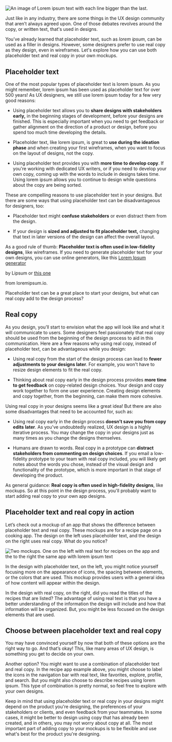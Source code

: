 # 

![An image of Lorem ipsum text with each line bigger than the last.](https://d3c33hcgiwev3.cloudfront.net/imageAssetProxy.v1/TzC-uaFnQzKwvrmhZ0My5w_f2706c82d155490394fa73e4d725c2d8_lorem-ipsum-google-colors.png?expiry=1745366400000&hmac=f-1zXSLVvBhq0cATe9yuLOlBw-PHiDT92VPn3KilyGc)

Just like in any industry, there are some things in the UX design community that aren’t always agreed upon. One of those debates revolves around the copy, or written text, that's used in designs. 

You’ve already learned that placeholder text, such as _lorem ipsum_, can be used as a filler in designs. However, some designers prefer to use real copy as they design, even in wireframes. Let's explore how you can use both placeholder text and real copy in your own mockups.

## Placeholder text

One of the most popular types of placeholder text is lorem ipsum. As you might remember, lorem ipsum has been used as placeholder text for over 500 years! As UX designers, we still use lorem ipsum today for a few very good reasons: 

- Using placeholder text allows you to **share designs with stakeholders early,** in the beginning stages of development, before your designs are finished. This is especially important when you need to get feedback or gather alignment on the direction of a product or design, before you spend too much time developing the details.
    
- Placeholder text, like lorem ipsum, is great to **use during the ideation phase** and when creating your first wireframes, when you want to focus on the layout of designs, not the copy.
    
- Using placeholder text provides you with **more time to develop copy**. If you're working with dedicated UX writers, or if you need to develop your own copy, coming up with the words to include in designs takes time. Using lorem ipsum allows you to continue to design while questions about the copy are being sorted.
    

These are compelling reasons to use placeholder text in your designs. But there are some ways that using placeholder text can be disadvantageous for designers, too:

- Placeholder text might **confuse stakeholders** or even distract them from the design. 
    
- If your design is **sized and adjusted to fit placeholder text,** changing that text in later versions of the design can affect the overall layout.
    

As a good rule of thumb: **Placeholder text is often used in low-fidelity designs**, like wireframes. If you need to generate placeholder text for your own designs, you can use online generators, like this [Lorem Ipsum generator](https://www.lipsum.com/)

by Lipsum or [this one](https://loremipsum.io/ "lorem ipsum generator")

from loremipsum.io.

Placeholder text can be a great place to start your designs, but what can real copy add to the design process?

## Real copy

As you design, you’ll start to envision what the app will look like and what it will communicate to users. Some designers feel passionately that real copy should be used from the beginning of the design process to aid in this communication. Here are a few reasons why using real copy, instead of placeholder text, can be advantageous while you design:

- Using real copy from the start of the design process can lead to **fewer adjustments to your designs later**. For example, you won't have to resize design elements to fit the real copy.
    
- Thinking about real copy early in the design process provides **more time to get feedback** on copy-related design choices. Your design and copy work together to form one user experience. Creating design elements and copy together, from the beginning, can make them more cohesive.
    

Using real copy in your designs seems like a great idea! But there are also some disadvantages that need to be accounted for, such as:

- Using real copy early in the design process **doesn’t save you from copy edits** **later**. As you've undoubtedly realized, UX design is a highly iterative process. You may change the copy in your designs just as many times as you change the designs themselves.
    
- Humans are drawn to words. Real copy in a prototype can **distract stakeholders from commenting on design choices**. If you email a low-fidelity prototype to your team with real copy included, you will likely get notes about the words you chose, instead of the visual design and functionality of the prototype, which is more important in that stage of developing the product.
    

As general guidance: **Real copy is often used in high-fidelity designs**, like mockups. So at this point in the design process, you'll probably want to start adding real copy to your own app designs.

## Placeholder text and real copy in action

Let’s check out a mockup of an app that shows the difference between placeholder text and real copy. These mockups are for a recipe page on a cooking app. The design on the left uses placeholder text, and the design on the right uses real copy. What do you notice?

![Two mockups. One on the left with real text for recipes on the app and the to the right the same app with lorem ipsum text](https://d3c33hcgiwev3.cloudfront.net/imageAssetProxy.v1/8JslPxJsQ2ObJT8SbHNjMg_c384107dfe2c4f6c854fc7a104406e8e_Screen-Shot-2021-02-08-at-7.42.33-AM.png?expiry=1745366400000&hmac=LmA4I-bzpkl3fcTARe4R2VNdbPqri2NeqKseAVnfq64)

In the design with placeholder text, on the left, you might notice yourself focusing more on the appearance of icons, the spacing between elements, or the colors that are used. This mockup provides users with a general idea of how content will appear within the design.

In the design with real copy, on the right, did you read the titles of the recipes that are listed? The advantage of using real text is that you have a better understanding of the information the design will include and how that information will be organized. But, you might be less focused on the design elements that are used.

## Choose between placeholder text and real copy

You may have convinced yourself by now that both of these options are the right way to go. And that’s okay! This, like many areas of UX design, is something you get to decide on your own. 

Another option? You might want to use a combination of placeholder text and real copy. In the recipe app example above, you might choose to label the icons in the navigation bar with real text, like favorites, explore, profile, and search. But you might also choose to describe recipes using lorem ipsum. This type of combination is pretty normal, so feel free to explore with your own designs.

Keep in mind that using placeholder text or real copy in your designs might depend on the product you're designing, the preferences of your stakeholders or clients, and even feedback from your teammates. In some cases, it might be better to design using copy that has already been created, and in others, you may not worry about copy at all. The most important part of adding copy to your mockups is to be flexible and use what's best for the product you're designing.